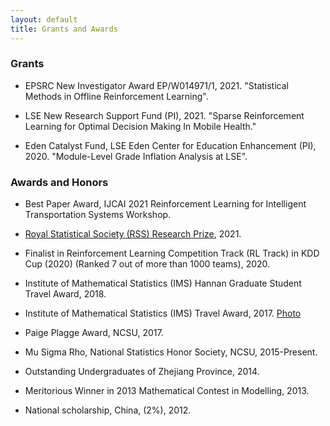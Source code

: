 ```yaml
---
layout: default
title: Grants and Awards
---
```


### Grants

* EPSRC New Investigator Award EP/W014971/1, 2021. "Statistical Methods in Offline Reinforcement Learning". 

* LSE New Research Support Fund (PI), 2021. "Sparse Reinforcement Learning for Optimal Decision Making In Mobile Health."

* Eden Catalyst Fund, LSE Eden Center for Education Enhancement (PI), 2020. "Module-Level Grade Inflation Analysis at LSE".

### Awards and Honors

* Best Paper Award, IJCAI 2021 Reinforcement Learning for Intelligent Transportation Systems Workshop. 

* [Royal Statistical Society (RSS) Research Prize](https://rss.org.uk/news-publication/news-publications/2021/general-news/announcing-our-honours-recipients-for-2021/), 2021.

* Finalist in Reinforcement Learning Competition Track (RL Track) in KDD Cup (2020) (Ranked 7 out of more than 1000 teams), 2020.

* Institute of Mathematical Statistics (IMS) Hannan Graduate Student Travel Award, 2018.

* Institute of Mathematical Statistics (IMS) Travel Award, 2017. [Photo](https://imstat.org/2017/11/16/ims-travel-awards-apply-now/)

* Paige Plagge Award, NCSU, 2017.

* Mu Sigma Rho, National Statistics Honor Society, NCSU, 2015-Present.

* Outstanding Undergraduates of Zhejiang Province, 2014.

* Meritorious Winner in 2013 Mathematical Contest in Modelling, 2013.

* National scholarship, China, (2%), 2012.
